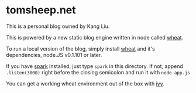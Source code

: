 # tomsheep.net

This is a personal blog owned by Kang Liu.

This is powered by a new static blog engine written in node called [wheat][].

To run a local version of the blog, simply install [wheat][] and it's dependencies, node.JS v0.1.101 or later.

If you have [spark][] installed, just type `spark` in this directory.  If not, append `.listen(3000)` right before the closing semicolon and run it with `node app.js`

You can get a working wheat environment out of the box with [ivy][].

[wheat]: http://github.com/creationix/wheat
[ivy]: http://github.com/creationix/ivy
[spark]: http://github.com/senchalabs/spark

